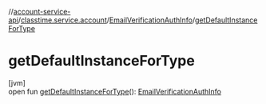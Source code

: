 //[account-service-api](../../../index.md)/[classtime.service.account](../index.md)/[EmailVerificationAuthInfo](index.md)/[getDefaultInstanceForType](get-default-instance-for-type.md)

# getDefaultInstanceForType

[jvm]\
open fun [getDefaultInstanceForType](get-default-instance-for-type.md)(): [EmailVerificationAuthInfo](index.md)
